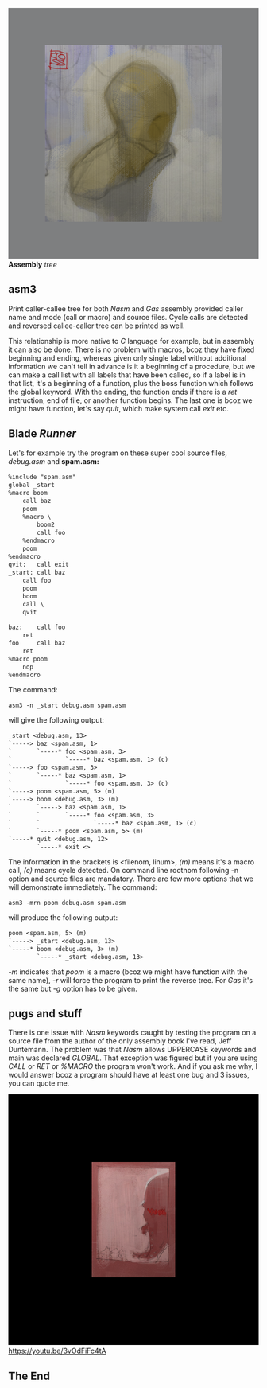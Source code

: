 ![hi](pix/above.png)  
**Assembly** *tree*
## asm3
Print caller-callee tree for both *Nasm* and *Gas* assembly provided
caller name and mode (call or macro) and source files. Cycle calls
are detected and reversed callee-caller tree can be printed as well.

This relationship is more native to *C* language for example, but
in assembly it can also be done. There is no problem with macros,
bcoz they have fixed beginning and ending, whereas given only single
label without additional information we can't tell in advance is it
a beginning of a procedure, but we can make a call list with all
labels that have been called, so if a label is in that list, it's
a beginning of a function, plus the boss function which follows
the global keyword. With the ending, the function ends if there is
a *ret* instruction, end of file, or another function begins. The last
one is bcoz we might have function, let's say *quit*, which make system
call *exit* etc.

## Blade ***Runner***
Let's for example try the program on these super cool source files,
*debug.asm* and **spam.asm:**
```assembly
%include "spam.asm"
global _start
%macro boom
	call baz
	poom
	%macro \
		boom2
		call foo
	%endmacro
	poom
%endmacro
qvit:   call exit
_start: call baz
	call foo
	poom
	boom
	call \
	qvit
```
```assembly
baz:    call foo
	ret
foo 	call baz
	ret	
%macro poom
	nop
%endmacro
```
The command:
```
asm3 -n _start debug.asm spam.asm
```
will give the following output:
```
_start <debug.asm, 13>
`-----> baz <spam.asm, 1>
`       `-----* foo <spam.asm, 3>
`               `-----* baz <spam.asm, 1> (c)
`-----> foo <spam.asm, 3>
`       `-----* baz <spam.asm, 1>
`               `-----* foo <spam.asm, 3> (c)
`-----> poom <spam.asm, 5> (m)
`-----> boom <debug.asm, 3> (m)
`       `-----> baz <spam.asm, 1>
`       `       `-----* foo <spam.asm, 3>
`       `               `-----* baz <spam.asm, 1> (c)
`       `-----* poom <spam.asm, 5> (m)
`-----* qvit <debug.asm, 12>
        `-----* exit <>
```
The information in the brackets is <filenom, linum>, *(m)* means it's
a macro call, *(c)* means cycle detected. On command line rootnom
following -n option and source files are mandatory.
There are few more options that we will demonstrate immediately.
The command:
```
asm3 -mrn poom debug.asm spam.asm
```
will produce the following output:
```
poom <spam.asm, 5> (m)
`-----> _start <debug.asm, 13>
`-----* boom <debug.asm, 3> (m)
        `-----* _start <debug.asm, 13>
```
*-m* indicates that *poom* is a macro (bcoz we might have function with the
same name), *-r* will force the program to print the reverse tree. For
*Gas* it's the same but *-g* option has to be given.

## pugs and stuff
There is one issue with *Nasm* keywords caught by testing the program
on a source file from the author of the only assembly book I've read,
Jeff Duntemann. The problem was that *Nasm* allows UPPERCASE keywords
and main was declared *GLOBAL*. That exception was figured but if you
are using *CALL* or *RET* or *%MACRO* the program won't work. And if
you ask me why, I would answer bcoz a program should have at least one
bug and 3 issues, you can quote me.

![bye](pix/vandal.png)
https://youtu.be/3vOdFiFc4tA
## The End
